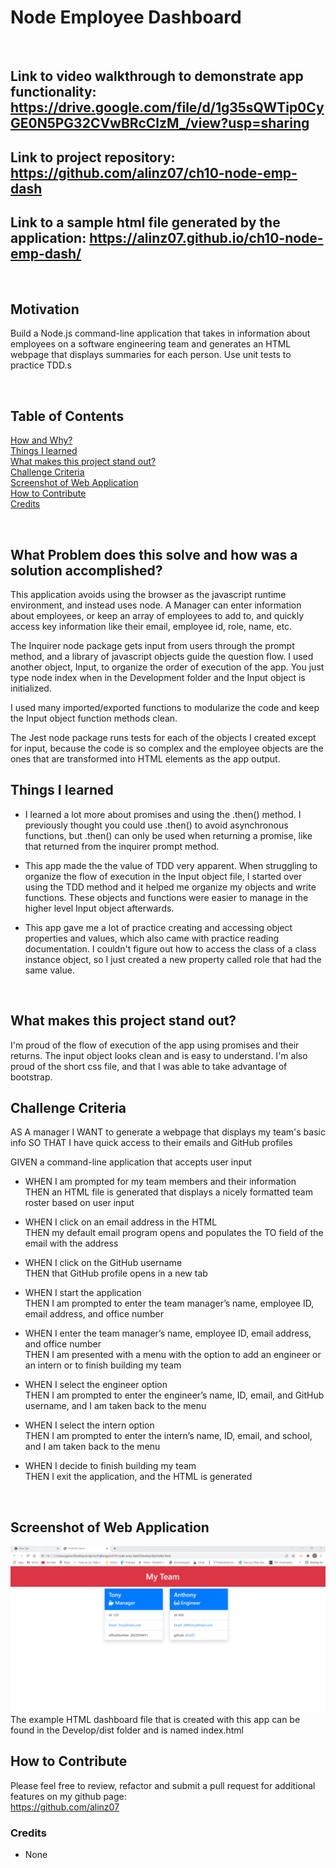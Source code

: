 # Node Employee Dashboard
<br/>

## **Link** to video walkthrough to demonstrate app functionality: https://drive.google.com/file/d/1g35sQWTip0CyGE0N5PG32CVwBRcClzM_/view?usp=sharing 
## **Link** to project repository: https://github.com/alinz07/ch10-node-emp-dash 

## **Link** to a sample html file generated by the application: https://alinz07.github.io/ch10-node-emp-dash/
<br/>

## **Motivation**
Build a Node.js command-line application that takes in information about employees on a software engineering team and generates an HTML webpage that displays summaries for each person. Use unit tests to practice TDD.s

<br/>

## **Table of Contents**
[How and Why?](#what-problem-does-this-solve-and-how-was-a-solution-accomplished) <br/>
[Things I learned](#things-i-learned) <br/>
[What makes this project stand out?](#what-makes-this-project-stand-out) <br/>
[Challenge Criteria](#challenge-criteria)<br/>
[Screenshot of Web Application](#screenshot-of-web-application)<br/>
[How to Contribute](#how-to-contribute)<br/>
[Credits](#credits)<br/>
  
<br/>

## **What Problem does this solve and how was a solution accomplished?**
This application avoids using the browser as the javascript runtime environment, and instead uses node. A Manager can enter information about employees, or keep an array of employees to add to, and quickly access key information like their email, employee id, role, name, etc.

The Inquirer node package gets input from users through the prompt method, and a library of javascript objects guide the question flow. I used another object, Input, to organize the order of execution of the app. You just type node index when in the Development folder and the Input object is initialized.

I used many imported/exported functions to modularize the code and keep the Input object function methods clean.

The Jest node package runs tests for each of the objects I created except for input, because the code is so complex and the employee objects are the ones that are transformed into HTML elements as the app output.
<br/>

## **Things I learned**

* I learned a lot more about promises and using the .then() method. I previously thought you could use .then() to avoid
asynchronous functions, but .then() can only be used when returning a promise, like that returned from the inquirer prompt method.

* This app made the the value of TDD very apparent. When struggling to organize the flow of execution in the Input object file, I started over using the TDD method and it helped me organize my objects and write functions. These objects and functions were easier to manage in the higher level Input object afterwards.

* This app gave me a lot of practice creating and accessing object properties and values, which also came with practice reading documentation. I couldn't figure out how to access the class of a class instance object, so I just created a new property called role that had the same value.

<br/>

## **What makes this project stand out?**

I'm proud of the flow of execution of the app using promises and their returns. The input object looks clean and is easy to understand. I'm also proud of the short css file, and that I was able to take advantage of bootstrap.
<br/>

## **Challenge Criteria**
AS A manager
I WANT to generate a webpage that displays my team's basic info
SO THAT I have quick access to their emails and GitHub profiles

GIVEN a command-line application that accepts user input<br/>

* WHEN I am prompted for my team members and their information<br/>
THEN an HTML file is generated that displays a nicely formatted team roster based on user input

* WHEN I click on an email address in the HTML <br/>
THEN my default email program opens and populates the TO field of the email with the address

* WHEN I click on the GitHub username </br>
THEN that GitHub profile opens in a new tab

* WHEN I start the application<br/>
THEN I am prompted to enter the team manager’s name, employee ID, email address, and office number

* WHEN I enter the team manager’s name, employee ID, email address, and office number<br/>
THEN I am presented with a menu with the option to add an engineer or an intern or to finish building my team

* WHEN I select the engineer option<br/>
THEN I am prompted to enter the engineer’s name, ID, email, and GitHub username, and I am taken back to the menu

* WHEN I select the intern option<br/>
THEN I am prompted to enter the intern’s name, ID, email, and school, and I am taken back to the menu

* WHEN I decide to finish building my team<br/>
THEN I exit the application, and the HTML is generated

<br/>

## **Screenshot of Web Application**
![png-of-webapp](./Develop/src/screenshot.png)
The example HTML dashboard file that is created with this app can be found in the Develop/dist folder and is named index.html
<br/>

## **How to Contribute**
Please feel free to review, refactor and submit a pull request for additional features on my github page: <br/>
https://github.com/alinz07 

### **Credits**
* None
